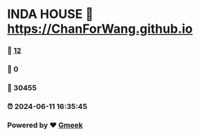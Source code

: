 # INDA HOUSE :link: https://ChanForWang.github.io 
### :page_facing_up: [12](https://ChanForWang.github.io/tag.html) 
### :speech_balloon: 0 
### :hibiscus: 30455 
### :alarm_clock: 2024-06-11 16:35:45 
### Powered by :heart: [Gmeek](https://github.com/Meekdai/Gmeek)
